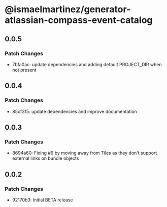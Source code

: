# @ismaelmartinez/generator-atlassian-compass-event-catalog

## 0.0.5

### Patch Changes

- 7bfa0ac: update dependencies and adding default PROJECT_DIR when not present

## 0.0.4

### Patch Changes

- 85cf3f5: update dependencies and improve documentation

## 0.0.3

### Patch Changes

- 8694a60: Fixing #9 by moving away from Tiles as they don't support external links on bundle objects

## 0.0.2

### Patch Changes

- 92170b3: Initial BETA release
